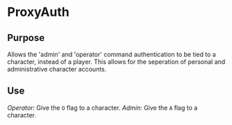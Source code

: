 ProxyAuth
=================

Purpose
----

Allows the 'admin' and 'operator' command authentication to be tied to a character, instead of a player. This allows for the seperation of personal and administrative character accounts.

Use
----

*Operator:* Give the `O` flag to a character.
*Admin:* Give the `A` flag to a character.
